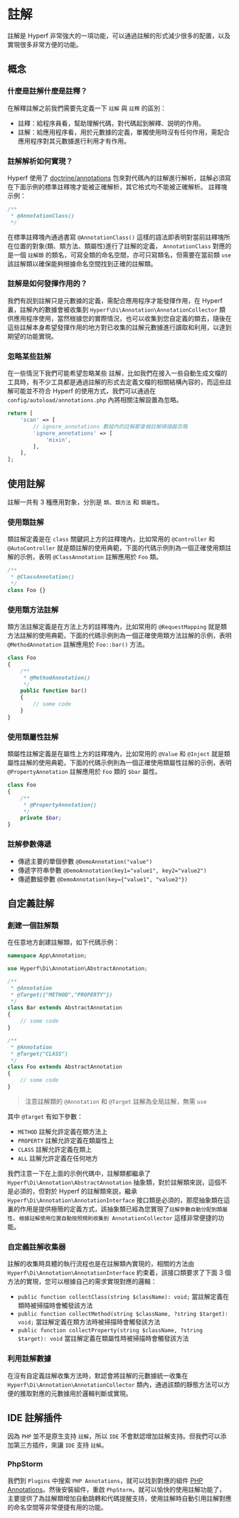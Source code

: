 # 註解

註解是 Hyperf 非常強大的一項功能，可以通過註解的形式減少很多的配置，以及實現很多非常方便的功能。

## 概念

### 什麼是註解什麼是註釋？

在解釋註解之前我們需要先定義一下 `註解` 與 `註釋` 的區別：   
- 註釋：給程序員看，幫助理解代碼，對代碼起到解釋、説明的作用。
- 註解：給應用程序看，用於元數據的定義，單獨使用時沒有任何作用，需配合應用程序對其元數據進行利用才有作用。

### 註解解析如何實現？

Hyperf 使用了 [doctrine/annotations](https://github.com/doctrine/annotations) 包來對代碼內的註解進行解析，註解必須寫在下面示例的標準註釋塊才能被正確解析，其它格式均不能被正確解析。
註釋塊示例：
```php
/**
 * @AnnotationClass()
 */
```
在標準註釋塊內通過書寫 `@AnnotationClass()` 這樣的語法即表明對當前註釋塊所在位置的對象(類、類方法、類屬性)進行了註解的定義， `AnnotationClass` 對應的是一個 `註解類` 的類名，可寫全類的命名空間，亦可只寫類名，但需要在當前類 `use` 該註解類以確保能夠根據命名空間找到正確的註解類。

### 註解是如何發揮作用的？

我們有説到註解只是元數據的定義，需配合應用程序才能發揮作用，在 Hyperf 裏，註解內的數據會被收集到 `Hyperf\Di\Annotation\AnnotationCollector` 類供應用程序使用，當然根據您的實際情況，也可以收集到您自定義的類去，隨後在這些註解本身希望發揮作用的地方對已收集的註解元數據進行讀取和利用，以達到期望的功能實現。

### 忽略某些註解

在一些情況下我們可能希望忽略某些 註解，比如我們在接入一些自動生成文檔的工具時，有不少工具都是通過註解的形式去定義文檔的相關結構內容的，而這些註解可能並不符合 Hyperf 的使用方式，我們可以通過在 `config/autoload/annotations.php` 內將相關注解設置為忽略。

```php
return [
    'scan' => [
        // ignore_annotations 數組內的註解都會被註解掃描器忽略
        'ignore_annotations' => [
            'mixin',
        ],
    ],
];
```

## 使用註解

註解一共有 3 種應用對象，分別是 `類`、`類方法` 和 `類屬性`。

### 使用類註解

類註解定義是在 `class` 關鍵詞上方的註釋塊內，比如常用的 `@Controller` 和 `@AutoController` 就是類註解的使用典範，下面的代碼示例則為一個正確使用類註解的示例，表明 `@ClassAnnotation` 註解應用於 `Foo` 類。   
```php
/**
 * @ClassAnnotation()
 */
class Foo {}
```

### 使用類方法註解

類方法註解定義是在方法上方的註釋塊內，比如常用的 `@RequestMapping` 就是類方法註解的使用典範，下面的代碼示例則為一個正確使用類方法註解的示例，表明 `@MethodAnnotation` 註解應用於 `Foo::bar()` 方法。   
```php
class Foo
{
    /**
     * @MethodAnnotation()
     */
    public function bar()
    {
        // some code
    }
}
```

### 使用類屬性註解

類屬性註解定義是在屬性上方的註釋塊內，比如常用的 `@Value` 和 `@Inject` 就是類屬性註解的使用典範，下面的代碼示例則為一個正確使用類屬性註解的示例，表明 `@PropertyAnnotation` 註解應用於 `Foo` 類的 `$bar` 屬性。   
```php
class Foo
{
    /**
     * @PropertyAnnotation()
     */
    private $bar;
}
```

### 註解參數傳遞

- 傳遞主要的單個參數 `@DemoAnnotation("value")`
- 傳遞字符串參數 `@DemoAnnotation(key1="value1", key2="value2")`
- 傳遞數組參數 `@DemoAnnotation(key={"value1", "value2"})`

## 自定義註解

### 創建一個註解類

在任意地方創建註解類，如下代碼示例：    

```php
namespace App\Annotation;

use Hyperf\Di\Annotation\AbstractAnnotation;

/**
 * @Annotation
 * @Target({"METHOD","PROPERTY"})
 */
class Bar extends AbstractAnnotation
{
    // some code
}

/**
 * @Annotation
 * @Target("CLASS")
 */
class Foo extends AbstractAnnotation
{
    // some code
}
```

> 注意註解類的 `@Annotation` 和 `@Target` 註解為全局註解，無需 `use` 

其中 `@Target` 有如下參數：   
- `METHOD` 註解允許定義在類方法上
- `PROPERTY` 註解允許定義在類屬性上
- `CLASS` 註解允許定義在類上
- `ALL` 註解允許定義在任何地方

我們注意一下在上面的示例代碼中，註解類都繼承了 `Hyperf\Di\Annotation\AbstractAnnotation` 抽象類，對於註解類來説，這個不是必須的，但對於 Hyperf 的註解類來説，繼承 `Hyperf\Di\Annotation\AnnotationInterface` 接口類是必須的，那麼抽象類在這裏的作用是提供極簡的定義方式，該抽象類已經為您實現了`註解參數自動分配到類屬性`、`根據註解使用位置自動按照規則收集到 AnnotationCollector` 這樣非常便捷的功能。

### 自定義註解收集器

註解的收集時具體的執行流程也是在註解類內實現的，相關的方法由 `Hyperf\Di\Annotation\AnnotationInterface` 約束着，該接口類要求了下面 3 個方法的實現，您可以根據自己的需求實現對應的邏輯：

- `public function collectClass(string $className): void;` 當註解定義在類時被掃描時會觸發該方法
- `public function collectMethod(string $className, ?string $target): void;` 當註解定義在類方法時被掃描時會觸發該方法
- `public function collectProperty(string $className, ?string $target): void` 當註解定義在類屬性時被掃描時會觸發該方法

### 利用註解數據

在沒有自定義註解收集方法時，默認會將註解的元數據統一收集在 `Hyperf\Di\Annotation\AnnotationCollector` 類內，通過該類的靜態方法可以方便的獲取對應的元數據用於邏輯判斷或實現。

## IDE 註解插件

因為 `PHP` 並不是原生支持 `註解`，所以 `IDE` 不會默認增加註解支持。但我們可以添加第三方插件，來讓 `IDE` 支持 `註解`。

### PhpStorm

我們到 `Plugins` 中搜索 `PHP Annotations`，就可以找到對應的組件 [PHP Annotations](https://github.com/Haehnchen/idea-php-annotation-plugin)。然後安裝組件，重啟 `PhpStorm`，就可以愉快的使用註解功能了，主要提供了為註解類增加自動跳轉和代碼提醒支持，使用註解時自動引用註解對應的命名空間等非常便捷有用的功能。
